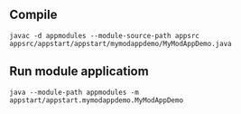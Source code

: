 ## Compile

```
javac -d appmodules --module-source-path appsrc  appsrc/appstart/appstart/mymodappdemo/MyModAppDemo.java
```

## Run module applicatiom

```
java --module-path appmodules -m appstart/appstart.mymodappdemo.MyModAppDemo
```
